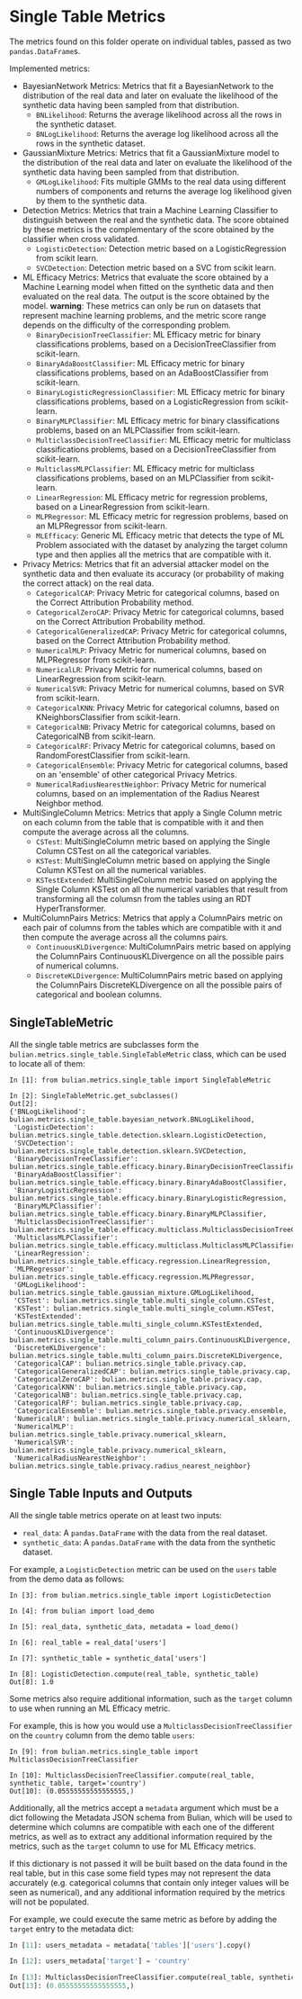 # Single Table Metrics

The metrics found on this folder operate on individual tables, passed as two `pandas.DataFrame`s.

Implemented metrics:

* BayesianNetwork Metrics: Metrics that fit a BayesianNetwork to the distribution of the real data
  and later on evaluate the likelihood of the synthetic data having been sampled from that
  distribution.
    * `BNLikelihood`: Returns the average likelihood across all the rows in the synthetic dataset.
    * `BNLogLikelihood`: Returns the average log likelihood across all the rows in the synthetic
      dataset.
* GaussianMixture Metrics: Metrics that fit a GaussianMixture model to the distribution of the
  real data and later on evaluate the likelihood of the synthetic data having been sampled from that
  distribution.
    * `GMLogLikelihood`: Fits multiple GMMs to the real data using different numbers of components
      and returns the average log likelihood given by them to the synthetic data.
* Detection Metrics: Metrics that train a Machine Learning Classifier to distinguish between
  the real and the synthetic data. The score obtained by these metrics is the complementary of the
  score obtained by the classifier when cross validated.
    * `LogisticDetection`: Detection metric based on a LogisticRegression from scikit learn.
    * `SVCDetection`: Detection metric based on a SVC from scikit learn.
* ML Efficacy Metrics: Metrics that evaluate the score obtained by a Machine Learning model
  when fitted on the synthetic data and then evaluated on the real data. The output is the score
  obtained by the model. **warning**: These metrics can only be run on datasets that represent
  machine learning problems, and the metric score range depends on the difficulty of the
  corresponding problem.
    * `BinaryDecisionTreeClassifier`: ML Efficacy metric for binary classifications problems, based
      on a DecisionTreeClassifier from scikit-learn.
    * `BinaryAdaBoostClassifier`: ML Efficacy metric for binary classifications problems, based
      on an AdaBoostClassifier from scikit-learn.
    * `BinaryLogisticRegressionClassifier`: ML Efficacy metric for binary classifications problems, based
      on a LogisticRegression from scikit-learn.
    * `BinaryMLPClassifier`: ML Efficacy metric for binary classifications problems, based
      on an MLPClassifier from scikit-learn.
    * `MulticlassDecisionTreeClassifier`: ML Efficacy metric for multiclass classifications problems, based
      on a DecisionTreeClassifier from scikit-learn.
    * `MulticlassMLPClassifier`: ML Efficacy metric for multiclass classifications problems, based
      on an MLPClassifier from scikit-learn.
    * `LinearRegression`: ML Efficacy metric for regression problems, based
      on a LinearRegression from scikit-learn.
    * `MLPRegressor`: ML Efficacy metric for regression problems, based
      on an MLPRegressor from scikit-learn.
    * `MLEfficacy`: Generic ML Efficacy metric that detects the type of ML Problem associated
      with the dataset by analyzing the target column type and then applies all the metrics
      that are compatible with it.
* Privacy Metrics: Metrics that fit an adversial attacker model on the synthetic data and
    then evaluate its accuracy (or probability of making the correct attack) on the real data.
    * `CategoricalCAP`: Privacy Metric for categorical columns, based
    on the Correct Attribution Probability method.
    * `CategoricalZeroCAP`: Privacy Metric for categorical columns, based
    on the Correct Attribution Probability method.
    * `CategoricalGeneralizedCAP`: Privacy Metric for categorical columns, based
    on the Correct Attribution Probability method.
    * `NumericalMLP`: Privacy Metric for numerical columns, based
    on MLPRegressor from scikit-learn.
    * `NumericalLR`: Privacy Metric for numerical columns, based
    on LinearRegression from scikit-learn.
    * `NumericalSVR`: Privacy Metric for numerical columns, based
    on SVR from scikit-learn.
    * `CategoricalKNN`: Privacy Metric for categorical columns, based
    on KNeighborsClassifier from scikit-learn.
    * `CategoricalNB`: Privacy Metric for categorical columns, based
    on CategoricalNB from scikit-learn.
    * `CategoricalRF`: Privacy Metric for categorical columns, based
    on RandomForestClassifier from scikit-learn.
    * `CategoricalEnsemble`: Privacy Metric for categorical columns, based
    on an 'ensemble' of other categorical Privacy Metrics.
    * `NumericalRadiusNearestNeighbor`: Privacy Metric for numerical columns, based
    on an implementation of the Radius Nearest Neighbor method.
* MultiSingleColumn Metrics: Metrics that apply a Single Column metric on each column from
  the table that is compatible with it and then compute the average across all the columns.
    * `CSTest`: MultiSingleColumn metric based on applying the Single Column CSTest on all
      the categorical variables.
    * `KSTest`: MultiSingleColumn metric based on applying the Single Column KSTest on all
      the numerical variables.
    * `KSTestExtended`: MultiSingleColumn metric based on applying the Single Column KSTest on
      all the numerical variables that result from transforming all the columsn from the tables
      using an RDT HyperTransformer.
* MultiColumnPairs Metrics: Metrics that apply a ColumnPairs metric on each pair of columns from
  the tables which are compatible with it and then compute the average across all the columns pairs.
    * `ContinuousKLDivergence`: MultiColumnPairs metric based on applying the ColumnPairs
      ContinuousKLDivergence on all the possible pairs of numerical columns.
    * `DiscreteKLDivergence`: MultiColumnPairs metric based on applying the ColumnPairs
      DiscreteKLDivergence on all the possible pairs of categorical and boolean columns.

## SingleTableMetric

All the single table metrics are subclasses form the `bulian.metrics.single_table.SingleTableMetric`
class, which can be used to locate all of them:

```python3
In [1]: from bulian.metrics.single_table import SingleTableMetric

In [2]: SingleTableMetric.get_subclasses()
Out[2]:
{'BNLogLikelihood': bulian.metrics.single_table.bayesian_network.BNLogLikelihood,
 'LogisticDetection': bulian.metrics.single_table.detection.sklearn.LogisticDetection,
 'SVCDetection': bulian.metrics.single_table.detection.sklearn.SVCDetection,
 'BinaryDecisionTreeClassifier': bulian.metrics.single_table.efficacy.binary.BinaryDecisionTreeClassifier,
 'BinaryAdaBoostClassifier': bulian.metrics.single_table.efficacy.binary.BinaryAdaBoostClassifier,
 'BinaryLogisticRegression': bulian.metrics.single_table.efficacy.binary.BinaryLogisticRegression,
 'BinaryMLPClassifier': bulian.metrics.single_table.efficacy.binary.BinaryMLPClassifier,
 'MulticlassDecisionTreeClassifier': bulian.metrics.single_table.efficacy.multiclass.MulticlassDecisionTreeClassifier,
 'MulticlassMLPClassifier': bulian.metrics.single_table.efficacy.multiclass.MulticlassMLPClassifier,
 'LinearRegression': bulian.metrics.single_table.efficacy.regression.LinearRegression,
 'MLPRegressor': bulian.metrics.single_table.efficacy.regression.MLPRegressor,
 'GMLogLikelihood': bulian.metrics.single_table.gaussian_mixture.GMLogLikelihood,
 'CSTest': bulian.metrics.single_table.multi_single_column.CSTest,
 'KSTest': bulian.metrics.single_table.multi_single_column.KSTest,
 'KSTestExtended': bulian.metrics.single_table.multi_single_column.KSTestExtended,
 'ContinuousKLDivergence': bulian.metrics.single_table.multi_column_pairs.ContinuousKLDivergence,
 'DiscreteKLDivergence': bulian.metrics.single_table.multi_column_pairs.DiscreteKLDivergence,
 'CategoricalCAP': bulian.metrics.single_table.privacy.cap,
 'CategoricalGeneralizedCAP': bulian.metrics.single_table.privacy.cap,
 'CategoricalZeroCAP': bulian.metrics.single_table.privacy.cap,
 'CategoricalKNN': bulian.metrics.single_table.privacy.cap,
 'CategoricalNB': bulian.metrics.single_table.privacy.cap,
 'CategoricalRF': bulian.metrics.single_table.privacy.cap,
 'CategoricalEnsemble': bulian.metrics.single_table.privacy.ensemble,
 'NumericalLR': bulian.metrics.single_table.privacy.numerical_sklearn,
 'NumericalMLP': bulian.metrics.single_table.privacy.numerical_sklearn,
 'NumericalSVR': bulian.metrics.single_table.privacy.numerical_sklearn,
 'NumericalRadiusNearestNeighbor': bulian.metrics.single_table.privacy.radius_nearest_neighbor}
```

## Single Table Inputs and Outputs

All the single table metrics operate on at least two inputs:

* `real_data`: A `pandas.DataFrame` with the data from the real dataset.
* `synthetic_data`: A `pandas.DataFrame` with the data from the synthetic dataset.

For example, a `LogisticDetection` metric can be used on the `users` table from the
demo data as follows:

```python3
In [3]: from bulian.metrics.single_table import LogisticDetection

In [4]: from bulian import load_demo

In [5]: real_data, synthetic_data, metadata = load_demo()

In [6]: real_table = real_data['users']

In [7]: synthetic_table = synthetic_data['users']

In [8]: LogisticDetection.compute(real_table, synthetic_table)
Out[8]: 1.0
```

Some metrics also require additional information, such as the `target` column to use
when running an ML Efficacy metric.

For example, this is how you would use a `MulticlassDecisionTreeClassifier` on the `country`
column from the demo table `users`:

```python3
In [9]: from bulian.metrics.single_table import MulticlassDecisionTreeClassifier

In [10]: MulticlassDecisionTreeClassifier.compute(real_table, synthetic_table, target='country')
Out[10]: (0.05555555555555555,)
```

Additionally, all the metrics accept a `metadata` argument which must be a dict following
the Metadata JSON schema from Bulian, which will be used to determine which columns are compatible
with each one of the different metrics, as well as to extract any additional information required
by the metrics, such as the `target` column to use for ML Efficacy metrics.

If this dictionary is not passed it will be built based on the data found in the real table,
but in this case some field types may not represent the data accurately (e.g. categorical
columns that contain only integer values will be seen as numerical), and any additional
information required by the metrics will not be populated.

For example, we could execute the same metric as before by adding the `target` entry to the
metadata dict:

```python
In [11]: users_metadata = metadata['tables']['users'].copy()

In [12]: users_metadata['target'] = 'country'

In [13]: MulticlassDecisionTreeClassifier.compute(real_table, synthetic_table, metadata=users_metadata)
Out[13]: (0.05555555555555555,)
```
